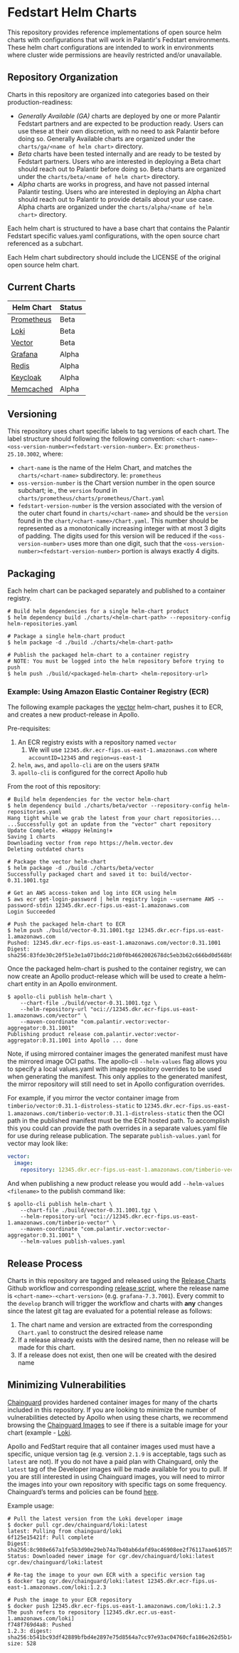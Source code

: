 # Fedstart Helm Charts

This repository provides reference implementations of open source helm charts with configurations that will work in Palantir's Fedstart environments. These helm chart configurations are intended to work in environments where cluster wide permissions are heavily restricted and/or unavailable.

## Repository Organization

Charts in this repository are organized into categories based on their production-readiness:

* *Generally Available (GA)* charts are deployed by one or more Palantir Fedstart partners and are expected to be production ready. Users can use these at their own discretion, with no need to ask Palantir before doing so. Generally Available charts are organized under the `charts/ga/<name of helm chart>` directory.
* *Beta* charts have been tested internally and are ready to be tested by Fedstart partners. Users who are interested in deploying a Beta chart should reach out to Palantir before doing so. Beta charts are organized under the `charts/beta/<name of helm chart>` directory.
* *Alpha* charts are works in progress, and have not passed internal Palantir testing. Users who are interested in deploying an Alpha chart should reach out to Palantir to provide details about your use case. Alpha charts are organized under the `charts/alpha/<name of helm chart>` directory.

Each helm chart is structured to have a base chart that contains the Palantir Fedstart specific values.yaml configurations, with the open source chart referenced as a subchart.

Each Helm chart subdirectory should include the LICENSE of the original open source helm chart.

## Current Charts

| Helm Chart                                                                                          | Status |
| --------------------------------------------------------------------------------------------------- | ------ |
| [Prometheus](https://github.com/palantir/fedstart-helm-charts/tree/develop/charts/beta/prometheus)  | Beta   |
| [Loki](https://github.com/palantir/fedstart-helm-charts/tree/develop/charts/beta/loki)              | Beta   |
| [Vector](https://github.com/palantir/fedstart-helm-charts/tree/develop/charts/beta/vector)          | Beta   |
| [Grafana](https://github.com/palantir/fedstart-helm-charts/tree/develop/charts/alpha/grafana)       | Alpha  |
| [Redis](https://github.com/palantir/fedstart-helm-charts/tree/develop/charts/alpha/redis)           | Alpha  |
| [Keycloak](https://github.com/palantir/fedstart-helm-charts/tree/develop/charts/alpha/keycloak)     | Alpha  |
| [Memcached](https://github.com/palantir/fedstart-helm-charts/tree/develop/charts/alpha/memcached)   | Alpha  |

## Versioning

This repository uses chart specific labels to tag versions of each chart. The label structure should following the following convention: `<chart-name>-<oss-version-number><fedstart-version-number>`. Ex: `prometheus-25.10.3002`, where:

* `chart-name` is the name of the Helm Chart, and matches the `charts/<chart-name>` subdirectory. Ie: `prometheus`
* `oss-version-number` is the Chart version number in the open source subchart; ie., the `version` found in `charts/prometheus/charts/prometheus/Chart.yaml`
* `fedstart-version-number` is the version associated with the version of the outer chart found in `charts/<chart-name>` and should be the `version` found in the `chart/<chart-name>/Chart.yaml`. This number should be represented as a monotonically increasing integer with at most 3 digits of padding. The digits used for this version will be reduced if the `<oss-version-number>` uses more than one digit, such that the `<oss-version-number><fedstart-version-number>` portion is always exactly 4 digits.

## Packaging

Each helm chart can be packaged separately and published to a container registry.

```shell
# Build helm dependencies for a single helm-chart product
$ helm dependency build ./charts/<helm-chart-path> --repository-config helm-repositories.yaml

# Package a single helm-chart product
$ helm package -d ./build ./charts/<helm-chart-path>

# Publish the packaged helm-chart to a container registry
# NOTE: You must be logged into the helm repository before trying to push
$ helm push ./build/<packaged-helm-chart> <helm-repository-url>
```

### Example: Using Amazon Elastic Container Registry (ECR)

The following example packages the [vector](./charts/beta/vector) helm-chart, pushes it to ECR, and creates a new product-release in Apollo.

Pre-requisites:

1. An ECR registry exists with a repository named `vector`
   1. We will use `12345.dkr.ecr-fips.us-east-1.amazonaws.com` where `accountID=12345` and `region=us-east-1`
2. `helm`, `aws`, and `apollo-cli` are on the users `$PATH`
3. `apollo-cli` is configured for the correct Apollo hub

From the root of this repository:

```shell
# Build helm dependencies for the vector helm-chart
$ helm dependency build ./charts/beta/vector --repository-config helm-repositories.yaml
Hang tight while we grab the latest from your chart repositories...
...Successfully got an update from the "vector" chart repository
Update Complete. ⎈Happy Helming!⎈
Saving 1 charts
Downloading vector from repo https://helm.vector.dev
Deleting outdated charts

# Package the vector helm-chart
$ helm package -d ./build ./charts/beta/vector
Successfully packaged chart and saved it to: build/vector-0.31.1001.tgz

# Get an AWS access-token and log into ECR using helm
$ aws ecr get-login-password | helm registry login --username AWS --password-stdin 12345.dkr.ecr-fips.us-east-1.amazonaws.com
Login Succeeded

# Push the packaged helm-chart to ECR
$ helm push ./build/vector-0.31.1001.tgz 12345.dkr.ecr-fips.us-east-1.amazonaws.com
Pushed: 12345.dkr.ecr-fips.us-east-1.amazonaws.com/vector:0.31.1001
Digest: sha256:83fde30c20f51e3e1a071bddc21d0f0b4662002678dc5eb3b62c666bd0d568b9
```

Once the packaged helm-chart is pushed to the container registry, we can now create an Apollo product-release which will be used to create a helm-chart entity in an Apollo environment.

```shell
$ apollo-cli publish helm-chart \
    --chart-file ./build/vector-0.31.1001.tgz \
    --helm-repository-url "oci://12345.dkr.ecr-fips.us-east-1.amazonaws.com/vector" \
    --maven-coordinate "com.palantir.vector:vector-aggregator:0.31.1001"
Publishing product release com.palantir.vector:vector-aggregator:0.31.1001 into Apollo ... done
```

Note, if using mirrored container images the generated manifest must have the mirrored image OCI paths.  The apollo-cli `--helm-values` flag allows you to specify a local values.yaml with image repository overrides to be used when generating the manifest.  This only applies to the generated manifest, the mirror repository will still need to set in Apollo configuration overrides.

For example, if you mirror the vector container image from `timberio/vector:0.31.1-distroless-static` to `12345.dkr.ecr-fips.us-east-1.amazonaws.com/timberio-vector:0.31.1-distroless-static` then the OCI path in the published manifest must be the ECR hosted path.  To accomplish this you could can provide the path overrides in a separate values.yaml file for use during release publication.  The separate `publish-values.yaml` for vector may look like:

```yaml
vector:
  image:
    repository: 12345.dkr.ecr-fips.us-east-1.amazonaws.com/timberio-vector
```

And when publishing a new product release you would add `--helm-values <filename>` to the publish command like:

```shell
$ apollo-cli publish helm-chart \
    --chart-file ./build/vector-0.31.1001.tgz \
    --helm-repository-url "oci://12345.dkr.ecr-fips.us-east-1.amazonaws.com/timberio-vector" \
    --maven-coordinate "com.palantir.vector:vector-aggregator:0.31.1001" \
    --helm-values publish-values.yaml
```

## Release Process

Charts in this repository are tagged and released using the [Release Charts](.github/workflows/release.yaml) Github workflow and corresponding [release script](./script/release.sh), where the release name is `<chart-name>-<chart-version>` (e.g. `grafana-7.3.7001`). Every commit to the `develop` branch will trigger the workflow and charts with __any__ changes since the latest git tag are evaluated for a potential release as follows:

1. The chart name and version are extracted from the corresponding `Chart.yaml` to construct the desired release name
2. If a release already exists with the desired name, then no release will be made for this chart.
3. If a release does not exist, then one will be created with the desired name

## Minimizing Vulnerabilities

[Chainguard](https://www.chainguard.dev/) provides hardened container images for many of the charts included in this repository. If you are looking to minimize the number of vulnerabilities detected by Apollo when using these charts, we recommend browsing the [Chainguard Images](https://images.chainguard.dev/) to see if there is a suitable image for your chart (example - [Loki](https://images.chainguard.dev/directory/image/loki/versions).

Apollo and FedStart require that all container images used must have a specific, unique version tag (e.g. version `2.1.9` is acceptable, tags such as `latest` are not). If you do not have a paid plan with Chainguard, only the `latest` tag of the Developer images will be made available for you to pull. If you are still interested in using Chainguard images, you will need to mirror the images into your own repository with specific tags on some frequency. Chainguard’s terms and policies can be found [here](https://www.chainguard.dev/software-license-agreement).

Example usage:

```shell
# Pull the latest version from the Loki developer image
$ docker pull cgr.dev/chainguard/loki:latest
latest: Pulling from chainguard/loki
6f125e15421f: Pull complete
Digest: sha256:8c908e667a1fe5b3d90e29eb74a7b40ab6dafd9ac46908ee2f76117aae610575
Status: Downloaded newer image for cgr.dev/chainguard/loki:latest
cgr.dev/chainguard/loki:latest

# Re-tag the image to your own ECR with a specific version tag
$ docker tag cgr.dev/chainguard/loki:latest 12345.dkr.ecr-fips.us-east-1.amazonaws.com/loki:1.2.3

# Push the image to your ECR repository
$ docker push 12345.dkr.ecr-fips.us-east-1.amazonaws.com/loki:1.2.3
The push refers to repository [12345.dkr.ecr.us-east-1.amazonaws.com/loki]
f748f769d4a8: Pushed
1.2.3: digest: sha256:b541bc93df42889bfbd4e2897e75d8564a7cc97e93ac04760cfa186e262d5b14 size: 528
```
